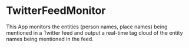 # TwitterFeedMonitor
This App monitors the entities (person names, place names) being mentioned in a Twitter feed and output a real-time tag cloud of the entity names being mentioned in the feed.
